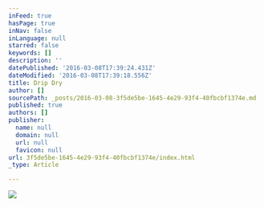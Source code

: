 ```yaml
---
inFeed: true
hasPage: true
inNav: false
inLanguage: null
starred: false
keywords: []
description: ''
datePublished: '2016-03-08T17:39:24.431Z'
dateModified: '2016-03-08T17:39:18.556Z'
title: Drip Dry
author: []
sourcePath: _posts/2016-03-08-3f5de5be-1645-4e29-93f4-40fbcbf1374e.md
published: true
authors: []
publisher:
  name: null
  domain: null
  url: null
  favicon: null
url: 3f5de5be-1645-4e29-93f4-40fbcbf1374e/index.html
_type: Article

---
```

![](https://the-grid-user-content.s3-us-west-2.amazonaws.com/2cfb8a33-6584-40cd-8764-e0bebe18b0ec.jpg)